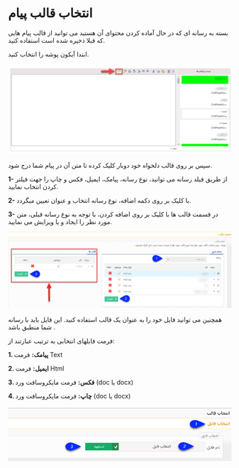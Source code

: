 # انتخاب قالب پیام

بسته به رسانه ای که در حال آماده کردن محتوای آن هستید می توانید از قالب پیام هایی که قبلا ذخیره شده است استفاده کنید.

ابتدا آیکون پوشه را انتخاب کنید.

![](TemplateSelection1.png)

سپس بر روی قالب دلخواه خود دوبار کلیک کرده تا متن آن در پیام شما درج شود.

**1-** از طریق فیلد رسانه می توانید، نوع رسانه، پیامک، ایمیل، فکس و چاپ  را جهت فیلتر کردن انتخاب نمایید.

**2-** با کلیک بر روی دکمه اضافه، نوع رسانه انتخاب و عنوان تعیین میگردد.

**3-** در قسمت قالب ها با کلیک بر روی اضافه کردن، با توجه به نوع رسانه قبلی، متن مورد نظر را ایجاد و یا ویرایش می نمایید.

![](TemplateSelection2.png)

همچنین می توانید فایل خود را به عنوان یک قالب استفاده کنید. این فایل باید با رسانه شما منطبق باشد .

فرمت فایلهای انتخابی به ترتیب عبارتند از:

**1. پیامک:**  فرمت Text

**2. ایمیل:** فرمت Html

**3. فکس:** فرمت مایکروسافت ورد (doc یا docx)

**4. چاپ:** فرمت مایکروسافت ورد (doc یا docx)

![](TemplateSelection3.png)




